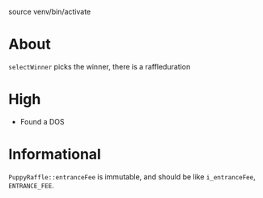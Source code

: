 source venv/bin/activate

# About
`selectWinner` picks the winner, there is a raffleduration

# High

- Found a DOS


# Informational

`PuppyRaffle::entranceFee` is immutable, and should be like `i_entranceFee`, `ENTRANCE_FEE`.